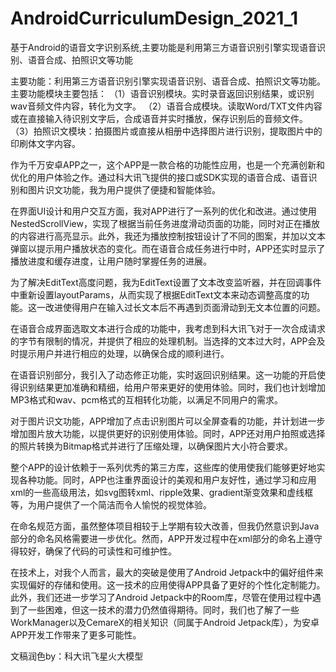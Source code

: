 # AndroidCurriculumDesign_2021_1
基于Android的语音文字识别系统,主要功能是利用第三方语音识别引擎实现语音识别、语音合成、拍照识文等功能

主要功能：利用第三方语音识别引擎实现语音识别、语音合成、拍照识文等功能。
主要功能模块主要包括：
（1）语音识别模块。实时录音返回识别结果，或识别wav音频文件内容，转化为文字。
（2）语音合成模块。读取Word/TXT文件内容或在直接输入待识别文字后，合成语音并实时播放，保存识别后的音频文件。
（3）拍照识文模块：拍摄图片或直接从相册中选择图片进行识别，提取图片中的印刷体文字内容。

作为千万安卓APP之一，这个APP是一款合格的功能性应用，也是一个充满创新和优化的用户体验之作。通过科大讯飞提供的接口或SDK实现的语音合成、语音识别和图片识文功能，我为用户提供了便捷和智能体验。

在界面UI设计和用户交互方面，我对APP进行了一系列的优化和改进。通过使用NestedScrollView，实现了根据当前任务进度滑动页面的功能，同时对正在播放的内容进行高亮显示。此外，我还为播放控制按钮设计了不同的图案，并加以文本弹窗以提示用户播放状态的变化。而在语音合成任务进行中时，APP还实时显示了播放进度和缓存进度，让用户随时掌握任务的进展。

为了解决EditText高度问题，我为EditText设置了文本改变监听器，并在回调事件中重新设置layoutParams，从而实现了根据EditText文本来动态调整高度的功能。这一改进使得用户在输入过长文本后不再遇到页面滑动到无文本位置的问题。

在语音合成界面选取文本进行合成的功能中，我考虑到科大讯飞对于一次合成请求的字节有限制的情况，并提供了相应的处理机制。当选择的文本过大时，APP会及时提示用户并进行相应的处理，以确保合成的顺利进行。

在语音识别部分，我引入了动态修正功能，实时返回识别结果。这一功能的开启使得识别结果更加准确和精细，给用户带来更好的使用体验。同时，我们也计划增加MP3格式和wav、pcm格式的互相转化功能，以满足不同用户的需求。

对于图片识文功能，APP增加了点击识别图片可以全屏查看的功能，并计划进一步增加图片放大功能，以提供更好的识别使用体验。同时，APP还对用户拍照或选择的照片转换为Bitmap格式并进行了压缩处理，以确保图片大小符合要求。

整个APP的设计依赖于一系列优秀的第三方库，这些库的使用使我们能够更好地实现各种功能。同时，APP也注重界面设计的美观和用户友好性，通过学习和应用xml的一些高级用法，如svg图转xml、ripple效果、gradient渐变效果和虚线框等，为用户提供了一个简洁而令人愉悦的视觉体验。

在命名规范方面，虽然整体项目相较于上学期有较大改善，但我仍然意识到Java部分的命名风格需要进一步优化。然而，APP开发过程中在xml部分的命名上遵守得较好，确保了代码的可读性和可维护性。

在技术上，对我个人而言，最大的突破是使用了Android Jetpack中的偏好组件来实现偏好的存储和使用。这一技术的应用使得APP具备了更好的个性化定制能力。此外，我们还进一步学习了Android Jetpack中的Room库，尽管在使用过程中遇到了一些困难，但这一技术的潜力仍然值得期待。同时，我们也了解了一些WorkManager以及CemareX的相关知识（同属于Android Jetpack库），为安卓APP开发工作带来了更多可能性。


文稿润色by：科大讯飞星火大模型
